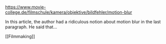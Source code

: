 https://www.movie-college.de/filmschule/kamera/objektive/bildfehler/motion-blur

In this article, the author had a ridiculous notion about motion blur in the last paragraph. He said that...


[[Filmmaking]]

